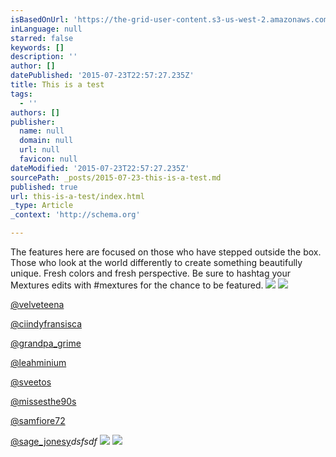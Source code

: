 ```yaml
---
isBasedOnUrl: 'https://the-grid-user-content.s3-us-west-2.amazonaws.com/53701b17-0251-4821-bca2-9fc156befd68.jpg'
inLanguage: null
starred: false
keywords: []
description: ''
author: []
datePublished: '2015-07-23T22:57:27.235Z'
title: This is a test
tags:
  - ''
authors: []
publisher:
  name: null
  domain: null
  url: null
  favicon: null
dateModified: '2015-07-23T22:57:27.235Z'
sourcePath: _posts/2015-07-23-this-is-a-test.md
published: true
url: this-is-a-test/index.html
_type: Article
_context: 'http://schema.org'

---
```

The features here are focused on those who have stepped outside the box. Those who look at the world differently to create something beautifully unique. Fresh colors and fresh perspective. Be sure to hashtag your Mextures edits with \#mextures for the chance to be featured.
![](https://the-grid-user-content.s3-us-west-2.amazonaws.com/a6434ee2-37d3-4b7b-9b1a-866e7eaf4319.jpg)
![](https://the-grid-user-content.s3-us-west-2.amazonaws.com/d18c80da-d407-4f09-bd91-b6341e503e7c.jpg)

[@velveteena][0]

[@ciindyfransisca][1]

[][2]

[@grandpa\_grime][3]

[][4]

[@leahminium][5]

[][6]

[@sveetos][7]

[][8]

[@missesthe90s][9]

[][10]

[@samfiore72][11]

[@sage\_jonesy][12]_dsfsdf_
![](https://the-grid-user-content.s3-us-west-2.amazonaws.com/53701b17-0251-4821-bca2-9fc156befd68.jpg)
![](https://the-grid-user-content.s3-us-west-2.amazonaws.com/40f73829-d46e-48a5-b897-bd7186c9787c.jpg)

[0]: instagram://user/?username=velveteena
[1]: instagram://user/?username=ciindyfransisca
[2]: http://news.mextures.com/wp-content/uploads/2015/07/1437616319_full.jpeg
[3]: instagram://user/?username=grandpa_grime
[4]: http://news.mextures.com/wp-content/uploads/2015/07/1437616374_full.jpeg
[5]: instagram://user/?username=leahminium
[6]: http://news.mextures.com/wp-content/uploads/2015/07/1437616425_full.jpeg
[7]: instagram://user/?username=sveetos
[8]: http://news.mextures.com/wp-content/uploads/2015/07/1437616503_full.jpeg
[9]: instagram://user/?username=missesthe90s
[10]: http://news.mextures.com/wp-content/uploads/2015/07/1437616568_full.jpeg
[11]: instagram://user/?username=samfiore72
[12]: instagram://user/?username=sage_jonesy